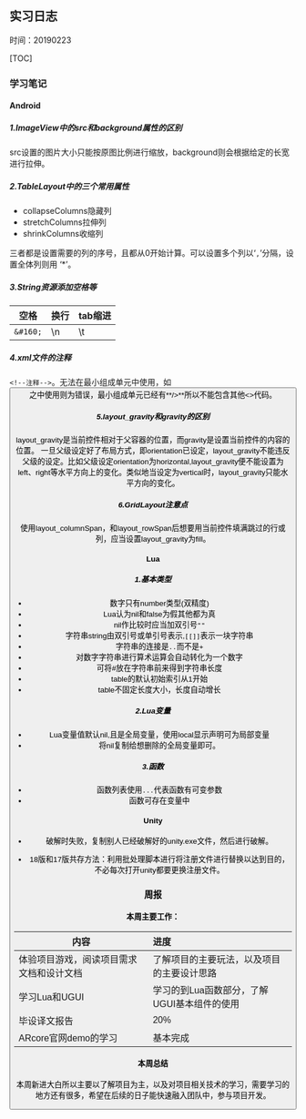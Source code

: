 ## 实习日志

时间：20190223

[TOC]

### 学习笔记

#### Android

##### 1.ImageView中的src和background属性的区别

src设置的图片大小只能按原图比例进行缩放，background则会根据给定的长宽进行拉伸。

##### 2.TableLayout中的三个常用属性

- collapseColumns隐藏列
- stretchColumns拉伸列
- shrinkColumns收缩列

三者都是设置需要的列的序号，且都从0开始计算。可以设置多个列以‘`,`’分隔，设置全体列则用 ‘*’。

##### 3.String资源添加空格等

空格|换行|tab缩进
--|:--|:--
 `&#160;` | \n |\t

##### 4.xml文件的注释

`<!--注释-->`。无法在最小组成单元中使用，如<Button />之中使用则为错误，最小组成单元已经有**/>**所以不能包含其他<>代码。

##### 5.layout_gravity和gravity的区别

layout_gravity是当前控件相对于父容器的位置，而gravity是设置当前控件的内容的位置。
一旦父级设定好了布局方式，即orientation已设定，layout_gravity不能违反父级的设定。比如父级设定orientation为horizontal,layout_gravity便不能设置为left、right等水平方向上的变化。类似地当设定为vertical时，layout_gravity只能水平方向的变化。

##### 6.GridLayout注意点

使用layout_columnSpan，和layout_rowSpan后想要用当前控件填满跳过的行或列，应当设置layout_gravity为fill。

#### Lua

##### 1.基本类型

- 数字只有number类型(双精度)
- Lua认为nil和false为假其他都为真
- nil作比较时应当加双引号`""`
- 字符串string由双引号或单引号表示,`[[]]`表示一块字符串
- 字符串的连接是`..`而不是`+`
- 对数字字符串进行算术运算会自动转化为一个数字
- 可将#放在字符串前来得到字符串长度
- table的默认初始索引从1开始
- table不固定长度大小，长度自动增长

##### 2.Lua变量

- Lua变量值默认nil,且是全局变量，使用local显示声明可为局部变量
- 将nil复制给想删除的全局变量即可。

##### 3.函数

- 函数列表使用`...`代表函数有可变参数
- 函数可存在变量中

#### Unity

- 破解时失败，复制别人已经破解好的unity.exe文件，然后进行破解。

- 18版和17版共存方法：利用批处理脚本进行将注册文件进行替换以达到目的，不必每次打开unity都要更换注册文件。



### 周报

#### 本周主要工作：

内容|进度
--|:--
 体验项目游戏，阅读项目需求文档和设计文档 |了解项目的主要玩法，以及项目的主要设计思路
 学习Lua和UGUI                            |学习的到Lua函数部分，了解UGUI基本组件的使用
 毕设译文报告                             |20%
 ARcore官网demo的学习                     |基本完成

#### 本周总结

本周新进大白所以主要以了解项目为主，以及对项目相关技术的学习，需要学习的地方还有很多，希望在后续的日子能快速融入团队中，参与项目开发。

